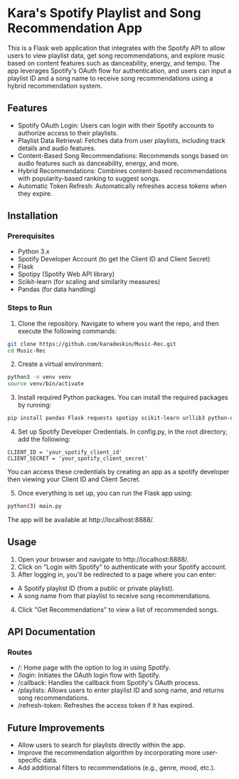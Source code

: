 # Kara's Spotify Playlist and Song Recommendation App
This is a Flask web application that integrates with the Spotify API to allow users to view playlist data, get song recommendations, and explore music based on content features such as danceability, energy, and tempo. The app leverages Spotify's OAuth flow for authentication, and users can input a playlist ID and a song name to receive song recommendations using a hybrid recommendation system.

## Features
- Spotify OAuth Login: Users can login with their Spotify accounts to authorize access to their playlists.
- Playlist Data Retrieval: Fetches data from user playlists, including track details and audio features.
- Content-Based Song Recommendations: Recommends songs based on audio features such as danceability, energy, and more.
- Hybrid Recommendations: Combines content-based recommendations with popularity-based ranking to suggest songs.
- Automatic Token Refresh: Automatically refreshes access tokens when they expire.

## Installation
### Prerequisites
- Python 3.x
- Spotify Developer Account (to get the Client ID and Client Secret)
- Flask
- Spotipy (Spotify Web API library)
- Scikit-learn (for scaling and similarity measures)
- Pandas (for data handling)

### Steps to Run
1. Clone the repository. Navigate to where you want the repo, and then execute the following commands:
```bash
git clone https://github.com/karadeskin/Music-Rec.git
cd Music-Rec
```

2. Create a virtual environment:
```bash
python3 -m venv venv
source venv/bin/activate
```

3. Install required Python packages.
You can install the required packages by running:
```bash
pip install pandas Flask requests spotipy scikit-learn urllib3 python-dotenv
```

4. Set up Spotify Developer Credentials.
In config.py, in the root directory, add the following:
```
CLIENT_ID = 'your_spotify_client_id'
CLIENT_SECRET = 'your_spotify_client_secret'
```
You can access these credentials by creating an app as a spotify developer then viewing your Client ID and Client Secret. 

5. Once everything is set up, you can run the Flask app using:
```bash
python(3) main.py
```
The app will be available at http://localhost:8888/.

## Usage
1. Open your browser and navigate to http://localhost:8888/.
2. Click on "Login with Spotify" to authenticate with your Spotify account.
3. After logging in, you'll be redirected to a page where you can enter:
  - A Spotify playlist ID (from a public or private playlist).
  - A song name from that playlist to receive song recommendations.
4. Click "Get Recommendations" to view a list of recommended songs.

## API Documentation
### Routes
- /: Home page with the option to log in using Spotify.
- /login: Initiates the OAuth login flow with Spotify.
- /callback: Handles the callback from Spotify's OAuth process.
- /playlists: Allows users to enter playlist ID and song name, and returns song recommendations.
- /refresh-token: Refreshes the access token if it has expired.

## Future Improvements
- Allow users to search for playlists directly within the app.
- Improve the recommendation algorithm by incorporating more user-specific data.
- Add additional filters to recommendations (e.g., genre, mood, etc.).
